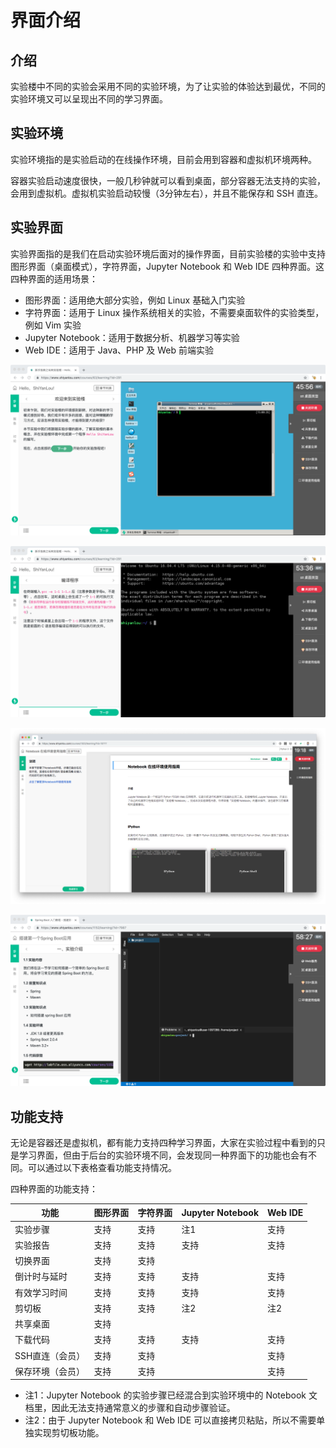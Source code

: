 # 界面介绍

## 介绍

实验楼中不同的实验会采用不同的实验环境，为了让实验的体验达到最优，不同的实验环境又可以呈现出不同的学习界面。

## 实验环境

实验环境指的是实验启动的在线操作环境，目前会用到容器和虚拟机环境两种。

容器实验启动速度很快，一般几秒钟就可以看到桌面，部分容器无法支持的实验，会用到虚拟机。虚拟机实验启动较慢（3分钟左右），并且不能保存和 SSH 直连。

## 实验界面

实验界面指的是我们在启动实验环境后面对的操作界面，目前实验楼的实验中支持图形界面（桌面模式），字符界面，Jupyter Notebook 和 Web IDE 四种界面。这四种界面的适用场景：

* 图形界面：适用绝大部分实验，例如 Linux 基础入门实验
* 字符界面：适用于 Linux 操作系统相关的实验，不需要桌面软件的实验类型，例如 Vim 实验
* Jupyter Notebook：适用于数据分析、机器学习等实验
* Web IDE：适用于 Java、PHP 及 Web 前端实验

![desktop](../images/desktopui.png)

![terminal](../images/terminal.png)

![notebook](../images/shiyanlounotebook.png)

![webide](../images/webide.png)

## 功能支持

无论是容器还是虚拟机，都有能力支持四种学习界面，大家在实验过程中看到的只是学习界面，但由于后台的实验环境不同，会发现同一种界面下的功能也会有不同。可以通过以下表格查看功能支持情况。

四种界面的功能支持：

|功能|图形界面|字符界面|Jupyter Notebook|Web IDE|
|---|---|---|---|---|
|实验步骤|支持|支持|注1|支持|
|实验报告|支持|支持|支持|支持|
|切换界面|支持|支持|||
|倒计时与延时|支持|支持|支持|支持|
|有效学习时间|支持|支持|支持|支持|
|剪切板|支持|支持|注2|注2|
|共享桌面|支持||||
|下载代码|支持|支持|支持|支持|
|SSH直连（会员）|支持|支持||支持|
|保存环境（会员）|支持|支持||支持|

* 注1：Jupyter Notebook 的实验步骤已经混合到实验环境中的 Notebook 文档里，因此无法支持通常意义的步骤和自动步骤验证。
* 注2：由于 Jupyter Notebook 和 Web IDE 可以直接拷贝粘贴，所以不需要单独实现剪切板功能。



